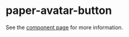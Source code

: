 # paper-avatar-button

See the [component page](http://BasicElements.github.io/paper-avatar-button) for more information.
